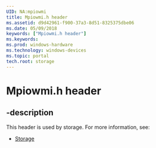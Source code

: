 ```yaml
---
UID: NA:mpiowmi
title: Mpiowmi.h header
ms.assetid: d9d42961-f900-37a3-8d51-8325375dbe06
ms.date: 05/09/2018
keywords: ["Mpiowmi.h header"]
ms.keywords: 
ms.prod: windows-hardware
ms.technology: windows-devices
ms.topic: portal
tech.root: storage
---
```


# Mpiowmi.h header


## -description


This header is used by storage. For more information, see:

- [Storage](../_storage/index.md)
